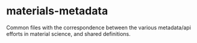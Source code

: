 # materials-metadata

Common files with the correspondence between the various metadata/api efforts in material science, and shared definitions.
